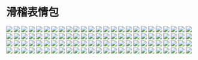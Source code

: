 # 滑稽表情包

![](https://cdn.jsdelivr.net/gh/2x-ercha/twikoo-magic@master/image/huaji/huaji(1).gif)
![](https://cdn.jsdelivr.net/gh/2x-ercha/twikoo-magic@master/image/huaji/huaji(1).jpg)
![](https://cdn.jsdelivr.net/gh/2x-ercha/twikoo-magic@master/image/huaji/huaji(1).png)
![](https://cdn.jsdelivr.net/gh/2x-ercha/twikoo-magic@master/image/huaji/huaji(10).gif)
![](https://cdn.jsdelivr.net/gh/2x-ercha/twikoo-magic@master/image/huaji/huaji(10).jpg)
![](https://cdn.jsdelivr.net/gh/2x-ercha/twikoo-magic@master/image/huaji/huaji(11).gif)
![](https://cdn.jsdelivr.net/gh/2x-ercha/twikoo-magic@master/image/huaji/huaji(11).jpg)
![](https://cdn.jsdelivr.net/gh/2x-ercha/twikoo-magic@master/image/huaji/huaji(12).gif)
![](https://cdn.jsdelivr.net/gh/2x-ercha/twikoo-magic@master/image/huaji/huaji(12).jpg)
![](https://cdn.jsdelivr.net/gh/2x-ercha/twikoo-magic@master/image/huaji/huaji(13).gif)
![](https://cdn.jsdelivr.net/gh/2x-ercha/twikoo-magic@master/image/huaji/huaji(13).jpg)
![](https://cdn.jsdelivr.net/gh/2x-ercha/twikoo-magic@master/image/huaji/huaji(14).gif)
![](https://cdn.jsdelivr.net/gh/2x-ercha/twikoo-magic@master/image/huaji/huaji(14).jpg)
![](https://cdn.jsdelivr.net/gh/2x-ercha/twikoo-magic@master/image/huaji/huaji(15).gif)
![](https://cdn.jsdelivr.net/gh/2x-ercha/twikoo-magic@master/image/huaji/huaji(15).jpg)
![](https://cdn.jsdelivr.net/gh/2x-ercha/twikoo-magic@master/image/huaji/huaji(16).gif)
![](https://cdn.jsdelivr.net/gh/2x-ercha/twikoo-magic@master/image/huaji/huaji(16).jpg)
![](https://cdn.jsdelivr.net/gh/2x-ercha/twikoo-magic@master/image/huaji/huaji(17).gif)
![](https://cdn.jsdelivr.net/gh/2x-ercha/twikoo-magic@master/image/huaji/huaji(17).jpg)
![](https://cdn.jsdelivr.net/gh/2x-ercha/twikoo-magic@master/image/huaji/huaji(18).gif)
![](https://cdn.jsdelivr.net/gh/2x-ercha/twikoo-magic@master/image/huaji/huaji(18).jpg)
![](https://cdn.jsdelivr.net/gh/2x-ercha/twikoo-magic@master/image/huaji/huaji(19).gif)
![](https://cdn.jsdelivr.net/gh/2x-ercha/twikoo-magic@master/image/huaji/huaji(19).jpg)
![](https://cdn.jsdelivr.net/gh/2x-ercha/twikoo-magic@master/image/huaji/huaji(2).gif)
![](https://cdn.jsdelivr.net/gh/2x-ercha/twikoo-magic@master/image/huaji/huaji(2).jpg)
![](https://cdn.jsdelivr.net/gh/2x-ercha/twikoo-magic@master/image/huaji/huaji(2).png)
![](https://cdn.jsdelivr.net/gh/2x-ercha/twikoo-magic@master/image/huaji/huaji(20).gif)
![](https://cdn.jsdelivr.net/gh/2x-ercha/twikoo-magic@master/image/huaji/huaji(20).jpg)
![](https://cdn.jsdelivr.net/gh/2x-ercha/twikoo-magic@master/image/huaji/huaji(21).gif)
![](https://cdn.jsdelivr.net/gh/2x-ercha/twikoo-magic@master/image/huaji/huaji(21).jpg)
![](https://cdn.jsdelivr.net/gh/2x-ercha/twikoo-magic@master/image/huaji/huaji(22).gif)
![](https://cdn.jsdelivr.net/gh/2x-ercha/twikoo-magic@master/image/huaji/huaji(22).jpg)
![](https://cdn.jsdelivr.net/gh/2x-ercha/twikoo-magic@master/image/huaji/huaji(23).gif)
![](https://cdn.jsdelivr.net/gh/2x-ercha/twikoo-magic@master/image/huaji/huaji(23).jpg)
![](https://cdn.jsdelivr.net/gh/2x-ercha/twikoo-magic@master/image/huaji/huaji(24).gif)
![](https://cdn.jsdelivr.net/gh/2x-ercha/twikoo-magic@master/image/huaji/huaji(24).jpg)
![](https://cdn.jsdelivr.net/gh/2x-ercha/twikoo-magic@master/image/huaji/huaji(25).gif)
![](https://cdn.jsdelivr.net/gh/2x-ercha/twikoo-magic@master/image/huaji/huaji(25).jpg)
![](https://cdn.jsdelivr.net/gh/2x-ercha/twikoo-magic@master/image/huaji/huaji(26).gif)
![](https://cdn.jsdelivr.net/gh/2x-ercha/twikoo-magic@master/image/huaji/huaji(26).jpg)
![](https://cdn.jsdelivr.net/gh/2x-ercha/twikoo-magic@master/image/huaji/huaji(27).gif)
![](https://cdn.jsdelivr.net/gh/2x-ercha/twikoo-magic@master/image/huaji/huaji(27).jpg)
![](https://cdn.jsdelivr.net/gh/2x-ercha/twikoo-magic@master/image/huaji/huaji(28).gif)
![](https://cdn.jsdelivr.net/gh/2x-ercha/twikoo-magic@master/image/huaji/huaji(28).jpg)
![](https://cdn.jsdelivr.net/gh/2x-ercha/twikoo-magic@master/image/huaji/huaji(29).gif)
![](https://cdn.jsdelivr.net/gh/2x-ercha/twikoo-magic@master/image/huaji/huaji(29).jpg)
![](https://cdn.jsdelivr.net/gh/2x-ercha/twikoo-magic@master/image/huaji/huaji(3).gif)
![](https://cdn.jsdelivr.net/gh/2x-ercha/twikoo-magic@master/image/huaji/huaji(3).jpg)
![](https://cdn.jsdelivr.net/gh/2x-ercha/twikoo-magic@master/image/huaji/huaji(3).png)
![](https://cdn.jsdelivr.net/gh/2x-ercha/twikoo-magic@master/image/huaji/huaji(30).gif)
![](https://cdn.jsdelivr.net/gh/2x-ercha/twikoo-magic@master/image/huaji/huaji(30).jpg)
![](https://cdn.jsdelivr.net/gh/2x-ercha/twikoo-magic@master/image/huaji/huaji(31).gif)
![](https://cdn.jsdelivr.net/gh/2x-ercha/twikoo-magic@master/image/huaji/huaji(31).jpg)
![](https://cdn.jsdelivr.net/gh/2x-ercha/twikoo-magic@master/image/huaji/huaji(32).gif)
![](https://cdn.jsdelivr.net/gh/2x-ercha/twikoo-magic@master/image/huaji/huaji(32).jpg)
![](https://cdn.jsdelivr.net/gh/2x-ercha/twikoo-magic@master/image/huaji/huaji(33).gif)
![](https://cdn.jsdelivr.net/gh/2x-ercha/twikoo-magic@master/image/huaji/huaji(33).jpg)
![](https://cdn.jsdelivr.net/gh/2x-ercha/twikoo-magic@master/image/huaji/huaji(34).gif)
![](https://cdn.jsdelivr.net/gh/2x-ercha/twikoo-magic@master/image/huaji/huaji(34).jpg)
![](https://cdn.jsdelivr.net/gh/2x-ercha/twikoo-magic@master/image/huaji/huaji(35).gif)
![](https://cdn.jsdelivr.net/gh/2x-ercha/twikoo-magic@master/image/huaji/huaji(35).jpg)
![](https://cdn.jsdelivr.net/gh/2x-ercha/twikoo-magic@master/image/huaji/huaji(36).gif)
![](https://cdn.jsdelivr.net/gh/2x-ercha/twikoo-magic@master/image/huaji/huaji(36).jpg)
![](https://cdn.jsdelivr.net/gh/2x-ercha/twikoo-magic@master/image/huaji/huaji(37).gif)
![](https://cdn.jsdelivr.net/gh/2x-ercha/twikoo-magic@master/image/huaji/huaji(37).jpg)
![](https://cdn.jsdelivr.net/gh/2x-ercha/twikoo-magic@master/image/huaji/huaji(38).gif)
![](https://cdn.jsdelivr.net/gh/2x-ercha/twikoo-magic@master/image/huaji/huaji(38).jpg)
![](https://cdn.jsdelivr.net/gh/2x-ercha/twikoo-magic@master/image/huaji/huaji(39).gif)
![](https://cdn.jsdelivr.net/gh/2x-ercha/twikoo-magic@master/image/huaji/huaji(39).jpg)
![](https://cdn.jsdelivr.net/gh/2x-ercha/twikoo-magic@master/image/huaji/huaji(4).gif)
![](https://cdn.jsdelivr.net/gh/2x-ercha/twikoo-magic@master/image/huaji/huaji(4).jpg)
![](https://cdn.jsdelivr.net/gh/2x-ercha/twikoo-magic@master/image/huaji/huaji(4).png)
![](https://cdn.jsdelivr.net/gh/2x-ercha/twikoo-magic@master/image/huaji/huaji(40).gif)
![](https://cdn.jsdelivr.net/gh/2x-ercha/twikoo-magic@master/image/huaji/huaji(40).jpg)
![](https://cdn.jsdelivr.net/gh/2x-ercha/twikoo-magic@master/image/huaji/huaji(41).gif)
![](https://cdn.jsdelivr.net/gh/2x-ercha/twikoo-magic@master/image/huaji/huaji(41).jpg)
![](https://cdn.jsdelivr.net/gh/2x-ercha/twikoo-magic@master/image/huaji/huaji(42).gif)
![](https://cdn.jsdelivr.net/gh/2x-ercha/twikoo-magic@master/image/huaji/huaji(42).jpg)
![](https://cdn.jsdelivr.net/gh/2x-ercha/twikoo-magic@master/image/huaji/huaji(43).gif)
![](https://cdn.jsdelivr.net/gh/2x-ercha/twikoo-magic@master/image/huaji/huaji(43).jpg)
![](https://cdn.jsdelivr.net/gh/2x-ercha/twikoo-magic@master/image/huaji/huaji(44).gif)
![](https://cdn.jsdelivr.net/gh/2x-ercha/twikoo-magic@master/image/huaji/huaji(44).jpg)
![](https://cdn.jsdelivr.net/gh/2x-ercha/twikoo-magic@master/image/huaji/huaji(45).gif)
![](https://cdn.jsdelivr.net/gh/2x-ercha/twikoo-magic@master/image/huaji/huaji(45).jpg)
![](https://cdn.jsdelivr.net/gh/2x-ercha/twikoo-magic@master/image/huaji/huaji(46).jpg)
![](https://cdn.jsdelivr.net/gh/2x-ercha/twikoo-magic@master/image/huaji/huaji(47).jpg)
![](https://cdn.jsdelivr.net/gh/2x-ercha/twikoo-magic@master/image/huaji/huaji(48).jpg)
![](https://cdn.jsdelivr.net/gh/2x-ercha/twikoo-magic@master/image/huaji/huaji(49).jpg)
![](https://cdn.jsdelivr.net/gh/2x-ercha/twikoo-magic@master/image/huaji/huaji(5).gif)
![](https://cdn.jsdelivr.net/gh/2x-ercha/twikoo-magic@master/image/huaji/huaji(5).jpg)
![](https://cdn.jsdelivr.net/gh/2x-ercha/twikoo-magic@master/image/huaji/huaji(5).png)
![](https://cdn.jsdelivr.net/gh/2x-ercha/twikoo-magic@master/image/huaji/huaji(6).gif)
![](https://cdn.jsdelivr.net/gh/2x-ercha/twikoo-magic@master/image/huaji/huaji(6).jpg)
![](https://cdn.jsdelivr.net/gh/2x-ercha/twikoo-magic@master/image/huaji/huaji(6).png)
![](https://cdn.jsdelivr.net/gh/2x-ercha/twikoo-magic@master/image/huaji/huaji(7).gif)
![](https://cdn.jsdelivr.net/gh/2x-ercha/twikoo-magic@master/image/huaji/huaji(7).jpg)
![](https://cdn.jsdelivr.net/gh/2x-ercha/twikoo-magic@master/image/huaji/huaji(8).gif)
![](https://cdn.jsdelivr.net/gh/2x-ercha/twikoo-magic@master/image/huaji/huaji(8).jpg)
![](https://cdn.jsdelivr.net/gh/2x-ercha/twikoo-magic@master/image/huaji/huaji(9).gif)
![](https://cdn.jsdelivr.net/gh/2x-ercha/twikoo-magic@master/image/huaji/huaji(9).jpg)

